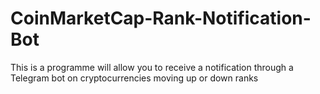 # CoinMarketCap-Rank-Notification-Bot
This is a programme will allow you to receive a notification through a Telegram bot on cryptocurrencies moving up or down ranks 
